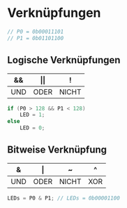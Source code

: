 # Verknüpfungen

```c
// P0 = 0b00011101
// P1 = 0b01101100
```

## Logische Verknüpfungen

|  &&   | \|\|  |   !   |
| :---: | :---: | :---: |
|  UND  | ODER  | NICHT |

```c
if (P0 > 128 && P1 < 128)
    LED = 1;
else
    LED = 0;
```

## Bitweise Verknüpfung

|   &   |  \|   |   ~   |   ^   |
| :---: | :---: | :---: | :---: |
|  UND  | ODER  | NICHT |  XOR  |

```c
LEDs = P0 & P1; // LEDs = 0b00001100
```
